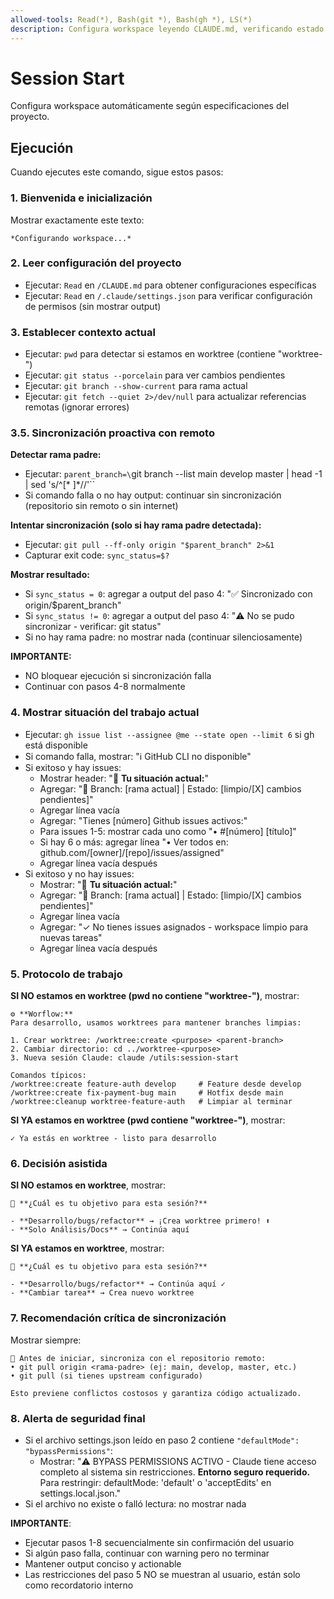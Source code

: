 ```yaml
---
allowed-tools: Read(*), Bash(git *), Bash(gh *), LS(*)
description: Configura workspace leyendo CLAUDE.md, verificando estado git y mostrando opciones de desarrollo
---
```


# Session Start

Configura workspace automáticamente según especificaciones del proyecto.

## Ejecución

Cuando ejecutes este comando, sigue estos pasos:

### 1. Bienvenida e inicialización

Mostrar exactamente este texto:

```
*Configurando workspace...*

```

### 2. Leer configuración del proyecto

- Ejecutar: `Read` en `/CLAUDE.md` para obtener configuraciones específicas
- Ejecutar: `Read` en `/.claude/settings.json` para verificar configuración de permisos (sin mostrar output)

### 3. Establecer contexto actual

- Ejecutar: `pwd` para detectar si estamos en worktree (contiene "worktree-")
- Ejecutar: `git status --porcelain` para ver cambios pendientes
- Ejecutar: `git branch --show-current` para rama actual
- Ejecutar: `git fetch --quiet 2>/dev/null` para actualizar referencias remotas (ignorar errores)

### 3.5. Sincronización proactiva con remoto

**Detectar rama padre:**

- Ejecutar: `parent_branch=\`git branch --list main develop master | head -1 | sed 's/^[* ]\*//'\``
- Si comando falla o no hay output: continuar sin sincronización (repositorio sin remoto o sin internet)

**Intentar sincronización (solo si hay rama padre detectada):**

- Ejecutar: `git pull --ff-only origin "$parent_branch" 2>&1`
- Capturar exit code: `sync_status=$?`

**Mostrar resultado:**

- Si `sync_status = 0`: agregar a output del paso 4: "✅ Sincronizado con origin/$parent_branch"
- Si `sync_status != 0`: agregar a output del paso 4: "⚠️ No se pudo sincronizar - verificar: git status"
- Si no hay rama padre: no mostrar nada (continuar silenciosamente)

**IMPORTANTE:**

- NO bloquear ejecución si sincronización falla
- Continuar con pasos 4-8 normalmente

### 4. Mostrar situación del trabajo actual

- Ejecutar: `gh issue list --assignee @me --state open --limit 6` si gh está disponible
- Si comando falla, mostrar: "ℹ️ GitHub CLI no disponible"
- Si exitoso y hay issues:
  - Mostrar header: "🎯 **Tu situación actual:**"
  - Agregar: "📍 Branch: [rama actual] | Estado: [limpio/[X] cambios pendientes]"
  - Agregar línea vacía
  - Agregar: "Tienes [número] Github issues activos:"
  - Para issues 1-5: mostrar cada uno como "• #[número] [título]"
  - Si hay 6 o más: agregar línea "• Ver todos en: github.com/[owner]/[repo]/issues/assigned"
  - Agregar línea vacía después
- Si exitoso y no hay issues:
  - Mostrar: "🎯 **Tu situación actual:**"
  - Agregar: "📍 Branch: [rama actual] | Estado: [limpio/[X] cambios pendientes]"
  - Agregar línea vacía
  - Agregar: "✓ No tienes issues asignados - workspace limpio para nuevas tareas"
  - Agregar línea vacía después

### 5. Protocolo de trabajo

**SI NO estamos en worktree (pwd no contiene "worktree-")**, mostrar:

```
⚙️ **Worflow:**
Para desarrollo, usamos worktrees para mantener branches limpias:

1. Crear worktree: /worktree:create <purpose> <parent-branch>
2. Cambiar directorio: cd ../worktree-<purpose>
3. Nueva sesión Claude: claude /utils:session-start

Comandos típicos:
/worktree:create feature-auth develop     # Feature desde develop
/worktree:create fix-payment-bug main     # Hotfix desde main
/worktree:cleanup worktree-feature-auth   # Limpiar al terminar
```

**SI YA estamos en worktree (pwd contiene "worktree-")**, mostrar:

```
✓ Ya estás en worktree - listo para desarrollo
```

### 6. Decisión asistida

**SI NO estamos en worktree**, mostrar:

```
🤔 **¿Cuál es tu objetivo para esta sesión?**

- **Desarrollo/bugs/refactor** → ¡Crea worktree primero! ⬆️
- **Solo Análisis/Docs** → Continúa aquí
```

**SI YA estamos en worktree**, mostrar:

```
🤔 **¿Cuál es tu objetivo para esta sesión?**

- **Desarrollo/bugs/refactor** → Continúa aquí ✓
- **Cambiar tarea** → Crea nuevo worktree
```

### 7. Recomendación crítica de sincronización

Mostrar siempre:

```
🚨 Antes de iniciar, sincroniza con el repositorio remoto:
• git pull origin <rama-padre> (ej: main, develop, master, etc.)
• git pull (si tienes upstream configurado)

Esto previene conflictos costosos y garantiza código actualizado.
```

### 8. Alerta de seguridad final

- Si el archivo settings.json leído en paso 2 contiene `"defaultMode": "bypassPermissions"`:
  - Mostrar: "⚠️ BYPASS PERMISSIONS ACTIVO - Claude tiene acceso completo al sistema sin restricciones. **Entorno seguro requerido.** Para restringir: defaultMode: 'default' o 'acceptEdits' en settings.local.json."
- Si el archivo no existe o falló lectura: no mostrar nada

**IMPORTANTE**:

- Ejecutar pasos 1-8 secuencialmente sin confirmación del usuario
- Si algún paso falla, continuar con warning pero no terminar
- Mantener output conciso y actionable
- Las restricciones del paso 5 NO se muestran al usuario, están solo como recordatorio interno
